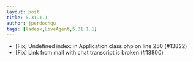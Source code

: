 ```yaml
---
layout: post
title: 5.31.1.1
author: jperdochqu
tags: [ladesk,LiveAgent,5.31.1.1]
---
```


- [Fix] Undefined index: in Application.class.php on line 250 (#13822)
- [Fix] Link from mail with chat transcript is broken (#13800)
